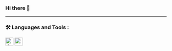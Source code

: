 ### Hi there 👋

<!--
**ThamirisMaria/ThamirisMaria** is a ✨ _special_ ✨ repository because its `README.md` (this file) appears on your GitHub profile.

Here are some ideas to get you started:

- 🔭 I’m currently working on ...
- 🌱 I’m currently learning ...
- 👯 I’m looking to collaborate on ...
- 🤔 I’m looking for help with ...
- 💬 Ask me about ...
- 📫 How to reach me: ...
- 😄 Pronouns: ...
- ⚡ Fun fact: ...
-->
---
### :hammer_and_wrench: Languages and Tools :

<img src="![dot-net-original-wordmark](https://user-images.githubusercontent.com/73439911/176581909-3874342d-ba18-4529-bf6b-550ef3e96317.svg)" alt="dot.net" height="25" width="25"/>
<img src="![csharp-original](https://user-images.githubusercontent.com/73439911/176581777-b191f130-3b1a-4827-8041-6a6d030bcce8.svg)" alt="c-sharp" height="25" width="25"/>
